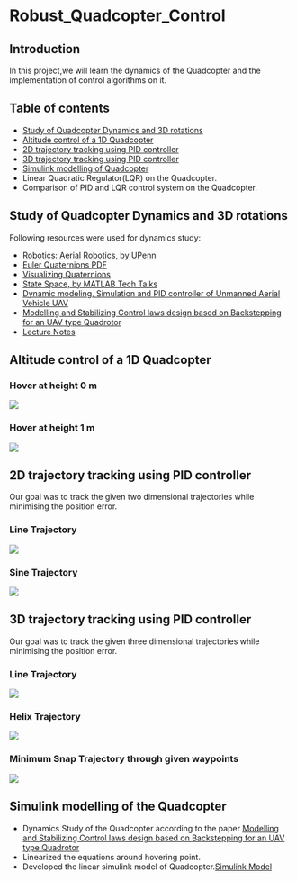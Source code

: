 # Robust_Quadcopter_Control

## Introduction
  In this project,we will learn the dynamics of the Quadcopter and the implementation of control algorithms on it.
## Table of contents
  * [Study of Quadcopter Dynamics and 3D rotations](#Study-of-Quadcopter-Dynamics-and-3D-rotations)
  * [Altitude control of a 1D Quadcopter](#Altitude-control-of-a-1D-Quadcopter)
  * [2D trajectory tracking using PID controller](#2D-trajectory-tracking-using-PID-controller)
  * [3D trajectory tracking using PID controller](#3D-trajectory-tracking-using-PID-controller)
  * [Simulink modelling of Quadcopter](#Simulink-modelling-of-the-Quadcopter)
  * Linear Quadratic Regulator(LQR) on the Quadcopter.
  * Comparison of PID and LQR control system on the Quadcopter.
## Study of Quadcopter Dynamics and 3D rotations
  Following resources were used for dynamics study:
  * [Robotics: Aerial Robotics, by UPenn](https://www.coursera.org/learn/robotics-flight?=)
  * [Euler Quaternions PDF](https://www.ccs.neu.edu/home/rplatt/cs5335_fall2017/slides/euler_quaternions.pdf)
  * [Visualizing Quaternions](https://eater.net/quaternions/)
  * [State Space, by MATLAB Tech Talks](https://www.youtube.com/playlist?list=PLn8PRpmsu08podBgFw66-IavqU2SqPg_w)
  * [Dynamic modeling, Simulation and PID controller of Unmanned Aerial Vehicle UAV](https://drive.google.com/file/d/17vC72CxguJSLH8T1SG_DPBBhd8WRzE7P/view?usp=sharing)
  * [Modelling and Stabilizing Control laws design based on Backstepping for an UAV type Quadrotor](https://drive.google.com/file/d/1x7zfYDEAd4OGHKVt8xIQ0uwxMXA-TSl7/view?usp=sharing)
  * [Lecture Notes](https://github.com/Ayush1285/Robust_Quadcopter_Control/blob/main/Resources/Dynamics%20Study(Lecture%20Notes).pdf)

## Altitude control of a 1D Quadcopter
### Hover at height 0 m

![](https://github.com/Ayush1285/Robust_Quadcopter_Control/blob/main/1-D%20Quadcopter%20Control/Results/Hover%20at%20height%200m.gif)

### Hover at height 1 m

![](https://github.com/Ayush1285/Robust_Quadcopter_Control/blob/main/1-D%20Quadcopter%20Control/Results/Hover%20at%20height%201m.gif)

## 2D trajectory tracking using PID controller
  Our goal was to track the given two dimensional trajectories while minimising the position error.
### Line Trajectory

![](https://github.com/Ayush1285/Robust_Quadcopter_Control/blob/main/2-D%20Quadcopter%20Control/Results/Line%20Traj.gif)

### Sine Trajectory

![](https://github.com/Ayush1285/Robust_Quadcopter_Control/blob/main/2-D%20Quadcopter%20Control/Results/Sine%20Traj.gif)

## 3D trajectory tracking using PID controller
  Our goal was to track the given three dimensional trajectories while minimising the position error.
### Line Trajectory

![](https://github.com/Ayush1285/Robust_Quadcopter_Control/blob/main/3-D%20Quadcopter%20Control/Results/line%20traj.gif)

### Helix Trajectory

![](https://github.com/Ayush1285/Robust_Quadcopter_Control/blob/main/3-D%20Quadcopter%20Control/Results/helix%20traj.gif)

### Minimum Snap Trajectory through given waypoints

![](https://github.com/Ayush1285/Robust_Quadcopter_Control/blob/main/3-D%20Quadcopter%20Control/Results/min%20snap%20traj.gif)

## Simulink modelling of the Quadcopter
  * Dynamics Study of the Quadcopter according to the paper [Modelling and Stabilizing Control laws design based on Backstepping for an UAV type Quadrotor](https://drive.google.com/file/d/1x7zfYDEAd4OGHKVt8xIQ0uwxMXA-TSl7/view?usp=sharing)
  * Linearized the equations around hovering point.
  * Developed the linear simulink model of Quadcopter.[Simulink Model](https://github.com/Ayush1285/Robust_Quadcopter_Control/blob/main/Simulink%20Models/Quadrotor_linearized.slx)
